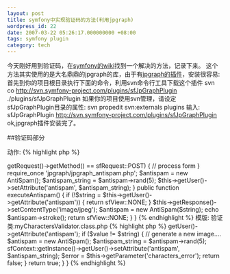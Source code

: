 ```yaml
---
layout: post
title: symfony中实现验证码的方法(利用jpgraph)
wordpress_id: 22
date: 2007-03-22 05:26:17.000000000 +08:00
tags: symfony plugin
category: tech
---
```

今天刚好用到验证码，在[symfony的wiki](http://trac.symfony-project.com/trac/wiki/HowToCaptcha)找到一个解决的方法，记录下来。
这个方法其实使用的是大名鼎鼎的jpgraph的库，由于有[jpgraph的插件](http://trac.symfony-project.com/trac/wiki/sfJpGraphPlugin)，安装很容易:
首先到你的项目根目录执行下面的命令，利用svn命令行工具下载这个插件
	svn co http://svn.symfony-project.com/plugins/sfJpGraphPlugin ./plugins/sfJpGraphPlugin
如果你的项目使用svn管理，请设定sfJpGraphPlugin目录的属性:
	svn propedit svn:externals plugins
输入:
	sfJpGraphPlugin http://svn.symfony-project.com/plugins/sfJpGraphPlugin
ok,jpgraph插件安装完了。

##验证码部分

动作:
{% highlight php %}
<?php
class profileActions extends sfActions

{
    
    
    
    public function executeRegister()
    
    {
        
        if ($this->getRequest()->getMethod() == sfRequest::POST) {
            
            // process form
            
        }
        
        require_once 'jpgraph/jpgraph_antispam.php';
        
        $antispam = new AntiSpam();
        
        $antispam_string = $antispam->rand(5);
        
        $this->getUser()->setAttribute('antispam', $antispam_string);
        
    }
    
    
    
    public function executeAntispam() {
        
        if (!$string = $this->getUser()->getAttribute('antispam')) {
            
            return sfView::NONE;
            
        }
        
        
        
        $this->getResponse()->setContentType('image/jpeg');
        
        $antispam = new AntiSpam($string);
        
        echo $antispam->stroke();
        
        return sfView::NONE;
        
    }
    
}

{% endhighlight %}
模版:


验证类:myCharactersValidator.class.php

{% highlight php %}
<?php
class myCharactersValidator extends sfValidator
{
    public function execute(&$value, &$error)
    {
        $string = sfContext::getInstance()->getUser()->getAttribute('antispam');
        if ($value != $string) {
            // generate a new image....
            $antispam = new AntiSpam();
            $antispam_string = $antispam->rand(5);
            sfContext::getInstance()->getUser()->setAttribute('antispam', $antispam_string);
            $error = $this->getParameter('characters_error');
            return false;
        }
        return true;
    }
}
{% endhighlight %}
